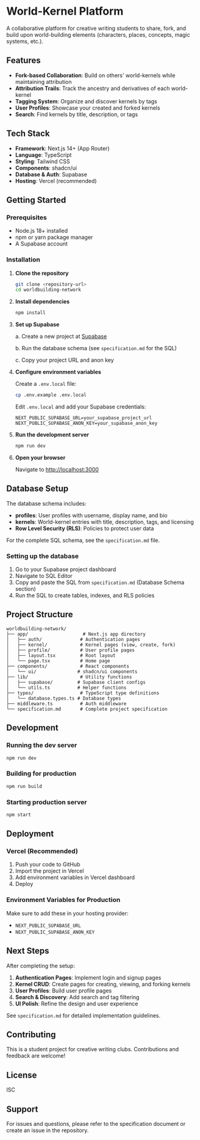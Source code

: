 # World-Kernel Platform

A collaborative platform for creative writing students to share, fork, and build upon world-building elements (characters, places, concepts, magic systems, etc.).

## Features

- **Fork-based Collaboration**: Build on others' world-kernels while maintaining attribution
- **Attribution Trails**: Track the ancestry and derivatives of each world-kernel
- **Tagging System**: Organize and discover kernels by tags
- **User Profiles**: Showcase your created and forked kernels
- **Search**: Find kernels by title, description, or tags

## Tech Stack

- **Framework**: Next.js 14+ (App Router)
- **Language**: TypeScript
- **Styling**: Tailwind CSS
- **Components**: shadcn/ui
- **Database & Auth**: Supabase
- **Hosting**: Vercel (recommended)

## Getting Started

### Prerequisites

- Node.js 18+ installed
- npm or yarn package manager
- A Supabase account

### Installation

1. **Clone the repository**
   ```bash
   git clone <repository-url>
   cd worldbuilding-network
   ```

2. **Install dependencies**
   ```bash
   npm install
   ```

3. **Set up Supabase**

   a. Create a new project at [Supabase](https://app.supabase.com)

   b. Run the database schema (see `specification.md` for the SQL)

   c. Copy your project URL and anon key

4. **Configure environment variables**

   Create a `.env.local` file:
   ```bash
   cp .env.example .env.local
   ```

   Edit `.env.local` and add your Supabase credentials:
   ```
   NEXT_PUBLIC_SUPABASE_URL=your_supabase_project_url
   NEXT_PUBLIC_SUPABASE_ANON_KEY=your_supabase_anon_key
   ```

5. **Run the development server**
   ```bash
   npm run dev
   ```

6. **Open your browser**

   Navigate to [http://localhost:3000](http://localhost:3000)

## Database Setup

The database schema includes:

- **profiles**: User profiles with username, display name, and bio
- **kernels**: World-kernel entries with title, description, tags, and licensing
- **Row Level Security (RLS)**: Policies to protect user data

For the complete SQL schema, see the `specification.md` file.

### Setting up the database

1. Go to your Supabase project dashboard
2. Navigate to SQL Editor
3. Copy and paste the SQL from `specification.md` (Database Schema section)
4. Run the SQL to create tables, indexes, and RLS policies

## Project Structure

```
worldbuilding-network/
├── app/                    # Next.js app directory
│   ├── auth/              # Authentication pages
│   ├── kernel/            # Kernel pages (view, create, fork)
│   ├── profile/           # User profile pages
│   ├── layout.tsx         # Root layout
│   └── page.tsx           # Home page
├── components/            # React components
│   └── ui/               # shadcn/ui components
├── lib/                   # Utility functions
│   ├── supabase/         # Supabase client configs
│   └── utils.ts          # Helper functions
├── types/                 # TypeScript type definitions
│   └── database.types.ts # Database types
├── middleware.ts          # Auth middleware
└── specification.md       # Complete project specification
```

## Development

### Running the dev server
```bash
npm run dev
```

### Building for production
```bash
npm run build
```

### Starting production server
```bash
npm start
```

## Deployment

### Vercel (Recommended)

1. Push your code to GitHub
2. Import the project in Vercel
3. Add environment variables in Vercel dashboard
4. Deploy

### Environment Variables for Production

Make sure to add these in your hosting provider:
- `NEXT_PUBLIC_SUPABASE_URL`
- `NEXT_PUBLIC_SUPABASE_ANON_KEY`

## Next Steps

After completing the setup:

1. **Authentication Pages**: Implement login and signup pages
2. **Kernel CRUD**: Create pages for creating, viewing, and forking kernels
3. **User Profiles**: Build user profile pages
4. **Search & Discovery**: Add search and tag filtering
5. **UI Polish**: Refine the design and user experience

See `specification.md` for detailed implementation guidelines.

## Contributing

This is a student project for creative writing clubs. Contributions and feedback are welcome!

## License

ISC

## Support

For issues and questions, please refer to the specification document or create an issue in the repository.
